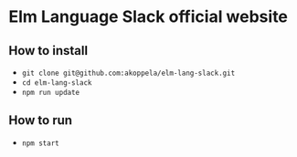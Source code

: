 # Elm Language Slack official website

## How to install

- `git clone git@github.com:akoppela/elm-lang-slack.git`
- `cd elm-lang-slack`
- `npm run update`

## How to run

- `npm start`